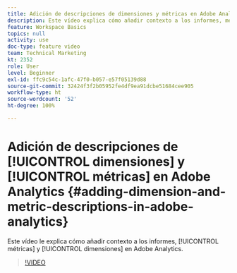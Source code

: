 ```yaml
---
title: Adición de descripciones de dimensiones y métricas en Adobe Analytics
description: Este vídeo explica cómo añadir contexto a los informes, métricas y dimensiones en Adobe Analytics.
feature: Workspace Basics
topics: null
activity: use
doc-type: feature video
team: Technical Marketing
kt: 2352
role: User
level: Beginner
exl-id: ffc9c54c-1afc-47f0-b057-e57f05139d88
source-git-commit: 32424f3f2b05952fe4df9ea91dcbe51684cee905
workflow-type: ht
source-wordcount: '52'
ht-degree: 100%

---
```


# Adición de descripciones de [!UICONTROL dimensiones] y [!UICONTROL métricas] en Adobe Analytics {#adding-dimension-and-metric-descriptions-in-adobe-analytics}

Este vídeo le explica cómo añadir contexto a los informes, [!UICONTROL métricas] y [!UICONTROL dimensiones] en Adobe Analytics.

>[!VIDEO](https://video.tv.adobe.com/v/25453/?quality=12)
